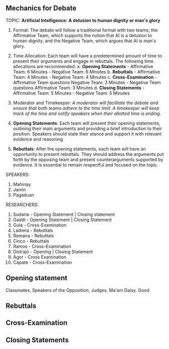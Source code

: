 ## Mechanics for Debate
TOPIC: **Artificial Intelligence: A delusion to human dignity or man's glory**
1. Format: The debate will follow a traditional format with two teams; the Affirmative Team, which supports the notion that AI is a delusion to human dignity, and the Negative Team, which argues that AI is man's glory.

2. Time Allocation: Each team will have a predetermined amount of time to present their arguments and engage in rebuttals. The following time allocations are recommended:
	a. **Opening Statements**
			- Affirmative Team: 6 Minutes
			- Negative Team: 6 Minutes
	b. **Rebuttals**
			- Affirmative Team: 4 Minutes
			- Negative Team: 4 Minutes
	c. **Cross-Examination**
			- Affirmative Team questions Negative Team: 3 Minutes
			- Negative Team questions Affirmative Team: 3 Minutes
	d. **Closing Statements**
			- Affirmative Team: 5 Minutes
			- Negative Team: 5 Minutes
	
1. Moderator and Timekeeper: *A moderator will facilitate the debate and ensure that both teams adhere to the time limit. A timekeeper will keep track of the time and notify speakers when their allotted time is ending.*
2. **Opening Statements**: Each team will present their opening statements, outlining their main arguments and providing a brief introduction to their position. Speakers should state their stance and support it with relevant evidence and reasoning
3. **Rebuttals**: After the opening statements, each team will have an opportunity to present rebuttals. They should address the arguments put forth by the opposing team and present counterarguments supported by evidence. It is essential to remain respectful and focused on the topic.


SPEAKERS:
1. Mahinay
2. Jamin
3. Pagaduan  

RESEARCHERS:
1. Sudaria - Opening Statement | Closing statement
2. Gaddi - Opening Statement | Closing Statement
3. Gula - Cross-Examination
4. Ladrera - Rebuttals
5. Romana - Rebuttals
7. Cinco - Rebuttals
8. Ramos - Cross-Examination
9. Distrajo -  Opening | Closing Statement
10. Agor - Cross Examination
11. Capate - Cross-Examination


## Opening statement
Classmates, Speakers of the Opposition, Judges, Ma'am Daisy. Good
## Rebuttals
## Cross-Examination
## Closing Statements
